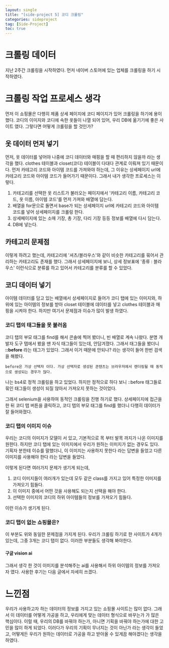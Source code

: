 ```yaml
---
layout: single
title: "[side-project 5] 코디 크롤링"
categories: sideproject
tag: [Side-Project]
toc: true
---
```


# 크롤링 데이터

지난 2주간 크롤링을 시작하였다. 먼저 네이버 스토어에 있는 업체를 크롤링을 하기 시작하였다.

# 크롤링 작업 프로세스 생각

먼저 이 쇼핑몰은 다행히 제품 상세 페이지에 코디 페이지가 있어 크롤링을 하기에 용이했다. 코디의 이미지와 코디에 속한 옷들이 나열 되어 있어, 우리 DB에 옮기기에 좋은 사이트 였다. 그렇다면 어떻게 크롤링을 할 것인가?

## 옷 데이터 먼저 넣기

먼저, 옷 데이터를 넣어야 나중에 코디 데이터와 매핑을 할 때 편리하지 않을까 라는 생각을 했다. clothes 테이블과 closet(코디) 테이블이 다대다 관계로 이뤄져 있기 때문이다.
먼저 카테고리 코드와 아이템 코드를 가져와야 하는데, 그 이유는 상세페이지 url에 카테고리 코드와 아이템 코드가 들어가기 때문이다. 그래서 내가 생각한 프로세스는 이렇다.

1. 카테고리를 선택한 옷 리스트가 불러오는 페이지에서 '카테고리 이름, 카테고리 코드, 옷 이름, 아이템 코드'를 먼저 가져와 배열에 담는다.
2. 배열을 for문으로 돌면서 base가 되는 상세페이지 url에 카테고리 코드와 아이템 코드를 넣어 상세페이지를 크롤링 한다.
3. 상세페이지에 있는 소매 기장, 총 기장, 다리 기장 등등 정보를 배열에 다시 담는다.
4. DB에 넣는다.

## 카테고리 문제점

이렇게 하려고 했는데, 카테고리에 '셔츠/블라우스'와 같이 비슷한 카테고리를 묶어서 관리하는 카테고리도 존재를 했다. 그래서 상세페이지에 보니, 상세 정보표에 '종류 : 블라우스' 이런식으로 분류를 하고 있어서 카테고리를 분류를 할 수 있었다.

## 코디 데이터 넣기

아이템 데이터를 담고 있는 배열에서 상세페이지로 들어가 코디 탭에 있는 이미지와, 하위에 있는 아이템의 정보를 받아 closet 테이블에 데이터를 넣고 clothes 테이블과 매핑을 시켜야 한다. 하지만 여기서 문제점과 이슈가 많이 발생 하였다.

### 코디 탭의 태그들을 못 불러옴

코디 탭의 부모 태그를 find를 해서 콘솔에 찍어 봤더니, 빈 배열로 계속 나왔다. 분명 개발자 도구 탭에서 봤을 땐 자식 태그들이 있는데, 안담겨졌다. 그래서 태그들을 봤더니 **::before** 라는 태그가 있었다. 그래서 이거 때문에 안되나? 라는 생각이 들어 한번 검색을 해봤다.

```
before은 가상 선택자 이다. 가상 선택자로 생성된 콘텐츠는 브라우저에서 렌더링될 때 동적으로 생성되는 경우가 많다.
```

나는 bs4로 정적 크롤링을 하고 있었다. 하지만 정적으로 하다 보니 ::before 태그들로 묶인 태그들이 생성이 되질 않아서 가져오지 못하는 것이었다.

그래서 selenium을 사용하여 동적인 크롤링을 진행 하기로 했다. 상세페이지에 접근을 한 뒤 코디 탭 버튼을 클릭하고, 코디 탭의 부모 태그를 find를 했더니 다행히 데이터가 잘 들어와졌다.

### 코디 탭의 이미지 이슈

우리는 코디의 이미지가 모델이 서 있고, 기본적으로 목 부터 발목 까지가 나온 이미지를 원한다. 하지만 코디 탭에 있는 이미지에서 우리가 원하는 이미지가 없는 경우도 있다. 기획자 분한테 이슈를 말했더니, 이 이미지는 사용하지 못한다 라는 답변을 들었고 다른 이미지를 사용해야 한다 라는 답변을 들었다.

이렇게 된다면 여러가지 문제가 생기게 되는데,

1. 코디 이미지들이 여러개가 있는데 모두 같은 class를 가지고 있어 특정한 이미지를 가져오기 힘들다.
2. 이 이미지 중에서 어떤 것을 사용해도 되는지 선택을 해야 한다.
3. 선택한 이미지의 코디의 하위 아이템들의 정보를 가져오기 힘들다.

이런 이슈가 생기게 된다.

### 코디 탭이 없는 쇼핑몰은?

이 부분도 위와 동일한 문제점을 가지게 된다. 우리가 크롤링 하기로 한 사이트가 4개가 있는데, 그중 3개는 코디 탭이 없다. 이러한 부분들도 생각해 봐야한다.

#### 구글 vision ai

그래서 생각 한 것이 이미지를 분석해주는 ai를 사용해서 하위 아이템의 정보를 가져오자 였다. 사용한 후기는 다음 글에서 자세히 쓰겠다.

# 느낀점

우리가 사용하고자 하는 데이터의 정보를 가지고 있는 쇼핑몰 사이트는 많이 없다. 그래서 이 데이터를 어떻게 가공을 하고, 우리에게 맞는 데이터 형식으로 바꾸는가 가 많은 핵심이다.
이럴 때, 우리의 DB를 바꿔야 하는가, 아니면 기획을 바꿔야 하는가에 대한 고민을 많이 하게 되었다. 이러다가 우리의 기획이 무너지는 것이 아닌가 라는 생각이 들었고, 어떻게든 우리가 원하는 데이터로 가공을 하고 받아올 수 있게끔 해야겠다는 생각을 하였다.
